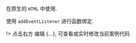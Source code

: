 在原生的 `HTML` 中使用.

使用 `addEventListener` 进行函数绑定.

!> 点击右方 <n-button size="small" type="primary">编辑 {...}</n-button>, 可查看或实时修改当前案例代码
